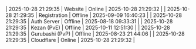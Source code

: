 | 2025-10-28 21:29:35 | Website | Online | 2025-10-28 21:29:32 |
| 2025-10-28 21:29:35 | Registration | Offline | 2025-09-09 16:40:23 |
| 2025-10-28 21:29:35 | Auth Server | Offline | 2025-08-18 09:33:31 |
| 2025-10-28 21:29:35 | Kezan (PvE) | Offline | 2025-10-11 12:51:30 |
| 2025-10-28 21:29:35 | Gurubashi (PvP) | Offline | 2025-08-23 21:44:06 |
| 2025-10-28 21:29:35 | Cloudflare | Online | 2025-10-28 21:29:32 |

